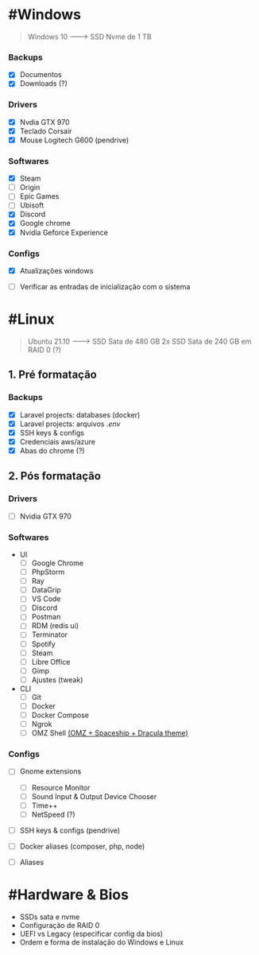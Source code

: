

# #Windows
> Windows 10  ---> SSD Nvme de 1 TB

### Backups
- [x] Documentos
- [x] Downloads (?)

### Drivers
- [x] Nvdia GTX 970
- [x] Teclado Corsair
- [x] Mouse Logitech G600 (pendrive)

### Softwares
- [x] Steam
- [ ] Origin
- [ ] Epic Games
- [ ] Ubisoft
- [x] Discord
- [x] Google chrome
- [x] Nvidia Geforce Experience

### Configs
- [x] Atualizações windows
- [ ] Verificar as entradas de inicialização com o sistema


# #Linux
> Ubuntu 21.10 ---> SSD Sata de 480 GB
> 2x SSD Sata de 240 GB em RAID 0 (?)

## 1. Pré formatação

### Backups
- [x] Laravel projects: databases (docker)
- [x] Laravel projects: arquivos *.env*
- [x] SSH keys & configs
- [x] Credenciais aws/azure
- [x] Abas do chrome (?)

## 2. Pós formatação

### Drivers
- [ ] Nvidia GTX 970

### Softwares
- UI
	- [ ] Google Chrome
	- [ ] PhpStorm
	- [ ] Ray
	- [ ] DataGrip
	- [ ] VS Code
	- [ ] Discord
	- [ ] Postman
	- [ ] RDM (redis ui)
	- [ ] Terminator
	- [ ] Spotify
	- [ ] Steam
	- [ ] Libre Office
	- [ ] Gimp
	- [ ] Ajustes (tweak)
- CLI
	- [ ] Git
	- [ ] Docker
	- [ ] Docker Compose
	- [ ] Ngrok
	- [ ] OMZ Shell [(OMZ + Spaceship + Dracula theme)](https://blog.rocketseat.com.br/terminal-com-oh-my-zsh-spaceship-dracula-e-mais/)

### Configs
- [ ] Gnome extensions
	- [ ] Resource Monitor
	- [ ] Sound Input & Output Device Chooser
	- [ ] Time++
	- [ ] NetSpeed (?)
- [ ] SSH keys & configs (pendrive)
- [ ] Docker aliases (composer, php, node)
- [ ] Aliases


# #Hardware & Bios
- SSDs sata e nvme
- Configuração de RAID 0
- UEFI vs Legacy (especificar config da bios)
- Ordem e forma de instalação do Windows e Linux

